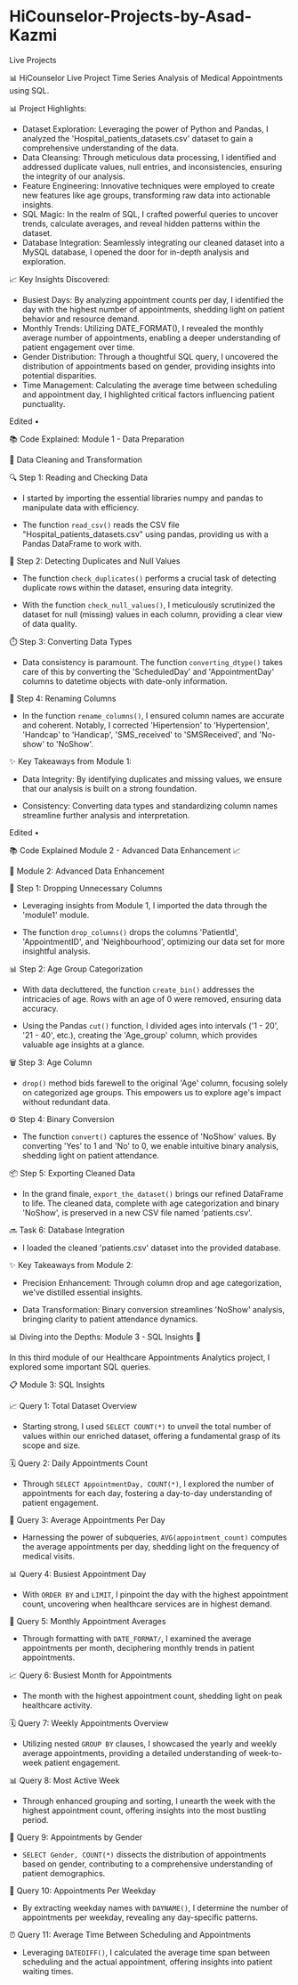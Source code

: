 # HiCounselor-Projects-by-Asad-Kazmi
Live Projects


📊 HiCounselor Live Project Time Series Analysis of Medical Appointments using SQL.

📊 Project Highlights:
- Dataset Exploration: Leveraging the power of Python and Pandas, I analyzed the 'Hospital_patients_datasets.csv' dataset to gain a comprehensive understanding of the data.
- Data Cleansing: Through meticulous data processing, I identified and addressed duplicate values, null entries, and inconsistencies, ensuring the integrity of our analysis.
- Feature Engineering: Innovative techniques were employed to create new features like age groups, transforming raw data into actionable insights.
- SQL Magic: In the realm of SQL, I crafted powerful queries to uncover trends, calculate averages, and reveal hidden patterns within the dataset.
- Database Integration: Seamlessly integrating our cleaned dataset into a MySQL database, I opened the door for in-depth analysis and exploration.

📈 Key Insights Discovered:
- Busiest Days: By analyzing appointment counts per day, I identified the day with the highest number of appointments, shedding light on patient behavior and resource demand.
- Monthly Trends: Utilizing DATE_FORMAT(), I revealed the monthly average number of appointments, enabling a deeper understanding of patient engagement over time.
- Gender Distribution: Through a thoughtful SQL query, I uncovered the distribution of appointments based on gender, providing insights into potential disparities.
- Time Management: Calculating the average time between scheduling and appointment day, I highlighted critical factors influencing patient punctuality.

Edited •

📚 Code Explained: Module 1 - Data Preparation

📂 Data Cleaning and Transformation

🔍 Step 1: Reading and Checking Data
- I started by importing the essential libraries numpy and pandas to manipulate data with efficiency.

- The function `read_csv()` reads the CSV file "Hospital_patients_datasets.csv" using pandas, providing us with a Pandas DataFrame to work with.

🔄 Step 2: Detecting Duplicates and Null Values
- The function `check_duplicates()` performs a crucial task of detecting duplicate rows within the dataset, ensuring data integrity.

- With the function `check_null_values()`, I meticulously scrutinized the dataset for null (missing) values in each column, providing a clear view of data quality.

⏱️ Step 3: Converting Data Types
- Data consistency is paramount. The function `converting_dtype()` takes care of this by converting the 'ScheduledDay' and 'AppointmentDay' columns to datetime objects with date-only information.

📝 Step 4: Renaming Columns
- In the function `rename_columns()`, I ensured column names are accurate and coherent. Notably, I corrected 'Hipertension' to 'Hypertension', 'Handcap' to 'Handicap', 'SMS_received' to 'SMSReceived', and 'No-show' to 'NoShow'.

✨ Key Takeaways from Module 1:
- Data Integrity: By identifying duplicates and missing values, we ensure that our analysis is built on a strong foundation.

- Consistency: Converting data types and standardizing column names streamline further analysis and interpretation.

 Edited •

📚 Code Explained Module 2 - Advanced Data Enhancement 📈

📂 Module 2: Advanced Data Enhancement

🧹 Step 1: Dropping Unnecessary Columns
- Leveraging insights from Module 1, I imported the data through the 'module1' module.

- The function `drop_columns()` drops the columns 'PatientId', 'AppointmentID', and 'Neighbourhood', optimizing our data set for more insightful analysis.

📊 Step 2: Age Group Categorization
- With data decluttered, the function `create_bin()` addresses the intricacies of age. Rows with an age of 0 were removed, ensuring data accuracy.

- Using the Pandas `cut()` function, I divided ages into intervals ('1 - 20', '21 - 40', etc.), creating the 'Age_group' column, which provides valuable age insights at a glance.

🗑️ Step 3: Age Column
- `drop()` method bids farewell to the original 'Age' column, focusing solely on categorized age groups. This empowers us to explore age's impact without redundant data.

⚙️ Step 4: Binary Conversion
- The function `convert()` captures the essence of 'NoShow' values. By converting 'Yes' to 1 and 'No' to 0, we enable intuitive binary analysis, shedding light on patient attendance.

📦 Step 5: Exporting Cleaned Data
- In the grand finale, `export_the_dataset()` brings our refined DataFrame to life. The cleaned data, complete with age categorization and binary 'NoShow', is preserved in a new CSV file named 'patients.csv'.

🔜 Task 6: Database Integration
- I loaded the cleaned 'patients.csv' dataset into the provided database.

✨ Key Takeaways from Module 2:
- Precision Enhancement: Through column drop and age categorization, we've distilled essential insights.

- Data Transformation: Binary conversion streamlines 'NoShow' analysis, bringing clarity to patient attendance dynamics.


📊 Diving into the Depths: Module 3 - SQL Insights 🧠



In this third module of our Healthcare Appointments Analytics project, I explored some important SQL queries.

📋 Module 3: SQL Insights

📈 Query 1: Total Dataset Overview

- Starting strong, I used `SELECT COUNT(*)` to unveil the total number of values within our enriched dataset, offering a fundamental grasp of its scope and size.



🗓️ Query 2: Daily Appointments Count

- Through `SELECT AppointmentDay, COUNT(*)`, I explored the number of appointments for each day, fostering a day-to-day understanding of patient engagement.



📅 Query 3: Average Appointments Per Day

- Harnessing the power of subqueries, `AVG(appointment_count)` computes the average appointments per day, shedding light on the frequency of medical visits.



📊 Query 4: Busiest Appointment Day

- With `ORDER BY` and `LIMIT`, I pinpoint the day with the highest appointment count, uncovering when healthcare services are in highest demand.



📆 Query 5: Monthly Appointment Averages

- Through formatting with `DATE_FORMAT/`, I examined the average appointments per month, deciphering monthly trends in patient appointments.



📈 Query 6: Busiest Month for Appointments

- The month with the highest appointment count, shedding light on peak healthcare activity.



🗓️ Query 7: Weekly Appointments Overview

- Utilizing nested `GROUP BY` clauses, I showcased the yearly and weekly average appointments, providing a detailed understanding of week-to-week patient engagement.



📊 Query 8: Most Active Week

- Through enhanced grouping and sorting, I unearth the week with the highest appointment count, offering insights into the most bustling period.



🚻 Query 9: Appointments by Gender

- `SELECT Gender, COUNT(*)` dissects the distribution of appointments based on gender, contributing to a comprehensive understanding of patient demographics.



📅 Query 10: Appointments Per Weekday

- By extracting weekday names with `DAYNAME()`, I determine the number of appointments per weekday, revealing any day-specific patterns.



⏰ Query 11: Average Time Between Scheduling and Appointments

- Leveraging `DATEDIFF()`, I calculated the average time span between scheduling and the actual appointment, offering insights into patient waiting times.
